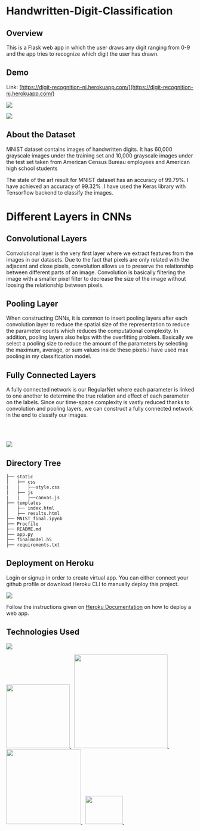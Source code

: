 # Handwritten-Digit-Classification

## Overview
This is a Flask web app in which the user draws any digit ranging from 0-9 and the app tries to recognize which digit the user has drawn.

## Demo
Link: [https://digit-recognition-nj.herokuapp.com/](https://digit-recognition-nj.herokuapp.com/)

[![](https://i.imgur.com/SroZ7hg.png)](https://digit-recognition-nj.herokuapp.com/)

[![](https://imgur.com/jgoAMDp.png)](https://digit-recognition-nj.herokuapp.com/)

## About the Dataset
MNIST dataset contains images of handwritten digits. It has 60,000 grayscale images under the training set and 10,000 grayscale images under the test set taken from American Census Bureau employees and American high school students 

The state of the art result for MNIST dataset has an accuracy of 99.79%. I have achieved an accuracy of 99.32% .I have used the Keras library with Tensorflow backend to classify the images.

# Different Layers in CNNs
## Convolutional Layers
Convolutional layer is the very first layer where we extract features from the images in our datasets. Due to the fact that pixels are only related with the adjacent and close pixels, convolution allows us to preserve the relationship between different parts of an image. Convolution is basically filtering the image with a smaller pixel filter to decrease the size of the image without loosing the relationship between pixels.

## Pooling Layer
When constructing CNNs, it is common to insert pooling layers after each convolution layer to reduce the spatial size of the representation to reduce the parameter counts which reduces the computational complexity. In addition, pooling layers also helps with the overfitting problem. Basically we select a pooling size to reduce the amount of the parameters by selecting the maximum, average, or sum values inside these pixels.I have used max pooling in my classification model.

## Fully Connected Layers
A fully connected network is our RegularNet where each parameter is linked to one another to determine the true relation and effect of each parameter on the labels. Since our time-space complexity is vastly reduced thanks to convolution and pooling layers, we can construct a fully connected network in the end to classify our images.

<br></br>

[<img target="_blank" src="https://miro.medium.com/max/2808/1*SGPGG7oeSvVlV5sOSQ2iZw.png">  ](https://github.com/Namit-Joshi/Handwritten-Digit-Classification)

## Directory Tree 
```
├── static 
│   ├── css
|   |   ├──style.css
|   ├── js
|   |   ├──canvas.js
├── templates
│   ├── index.html
│   ├── results.html
├── MNIST_final.ipynb
├── Procfile
├── README.md
├── app.py
├── finalmodel.h5
├── requirements.txt
```


## Deployment on Heroku
Login or signup in order to create virtual app. You can either connect your github profile or download Heroku CLI to manually deploy this project.

[![](https://i.imgur.com/dKmlpqX.png)](https://heroku.com)

Follow the instructions given on [Heroku Documentation](https://devcenter.heroku.com/articles/getting-started-with-python) on how to deploy a web app.


## Technologies Used

![](https://forthebadge.com/images/badges/made-with-python.svg)

[<img target="_blank" src="https://flask.palletsprojects.com/en/1.1.x/_images/flask-logo.png" width=170>  ](https://flask.palletsprojects.com/en/1.1.x/) 
&nbsp;
[<img target="_blank" src="https://number1.co.za/wp-content/uploads/2017/10/gunicorn_logo-300x85.png" width=250>  ](https://gunicorn.org) 
&nbsp;
[<img target="_blank" src="https://keras.io/img/logo.png" width=200>  ](https://keras.io/)
&nbsp;
[<img target="_blank" src="https://numpy.org/images/logos/numpy.svg" height=75 width=100>  ](https://numpy.org/)
&nbsp;

